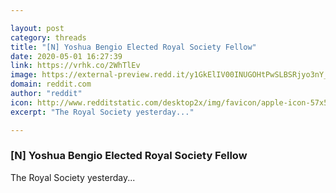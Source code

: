 ```yaml
---

layout: post
category: threads
title: "[N] Yoshua Bengio Elected Royal Society Fellow"
date: 2020-05-01 16:27:39
link: https://vrhk.co/2WhTlEv
image: https://external-preview.redd.it/y1GkElIV00INUGOHtPwSLBSRjyo3nY_9DPcwBscIlj0.jpg?width=1200&height=600&auto=webp&crop=1200:600,smart&s=67b554036707ab9a831ae5040669cc12d38146bd
domain: reddit.com
author: "reddit"
icon: http://www.redditstatic.com/desktop2x/img/favicon/apple-icon-57x57.png
excerpt: "The Royal Society yesterday..."

---
```


### [N] Yoshua Bengio Elected Royal Society Fellow

The Royal Society yesterday...